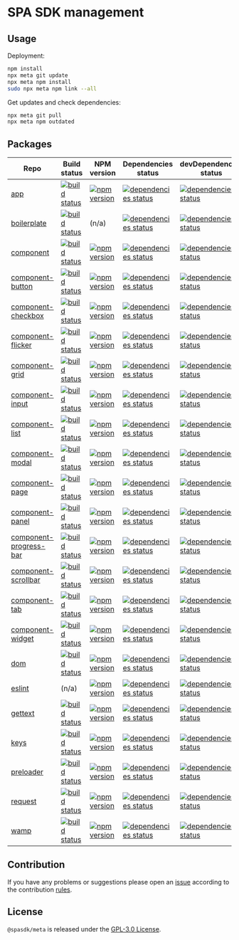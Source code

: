 SPA SDK management
==================

## Usage ##

Deployment:

```bash
npm install
npx meta git update
npx meta npm install
sudo npx meta npm link --all
```

Get updates and check dependencies:

```bash
npx meta git pull
npx meta npm outdated
```


## Packages ##

 Repo                                                                          | Build status                                                                                                                                              | NPM version                                                                                                                                               | Dependencies status                                                                                                                                            | devDependencies status
-------------------------------------------------------------------------------|-----------------------------------------------------------------------------------------------------------------------------------------------------------|-----------------------------------------------------------------------------------------------------------------------------------------------------------|----------------------------------------------------------------------------------------------------------------------------------------------------------------|------------------------
[app](https://github.com/spasdk/app.git)                                       | [![build status](https://img.shields.io/travis/spasdk/app.svg?style=flat-square)](https://travis-ci.org/spasdk/app)                                       | [![npm version](https://img.shields.io/npm/v/spa-app.svg?style=flat-square)](https://www.npmjs.com/package/spa-app)                                       | [![dependencies status](https://img.shields.io/david/spasdk/app.svg?style=flat-square)](https://david-dm.org/spasdk/app)                                       | [![dependencies status](https://img.shields.io/david/dev/spasdk/app.svg?style=flat-square)](https://david-dm.org/spasdk/app)
[boilerplate](https://github.com/spasdk/boilerplate.git)                       | [![build status](https://img.shields.io/travis/spasdk/boilerplate.svg?style=flat-square)](https://travis-ci.org/spasdk/boilerplate)                       | (n/a)                                                                                                                                                     | [![dependencies status](https://img.shields.io/david/spasdk/boilerplate.svg?style=flat-square)](https://david-dm.org/spasdk/boilerplate)                       | [![dependencies status](https://img.shields.io/david/dev/spasdk/boilerplate.svg?style=flat-square)](https://david-dm.org/spasdk/boilerplate)
[component](https://github.com/spasdk/component.git)                           | [![build status](https://img.shields.io/travis/spasdk/component.svg?style=flat-square)](https://travis-ci.org/spasdk/component)                           | [![npm version](https://img.shields.io/npm/v/spa-component.svg?style=flat-square)](https://www.npmjs.com/package/spa-component)                           | [![dependencies status](https://img.shields.io/david/spasdk/component.svg?style=flat-square)](https://david-dm.org/spasdk/component)                           | [![dependencies status](https://img.shields.io/david/dev/spasdk/component.svg?style=flat-square)](https://david-dm.org/spasdk/component)
[component-button](https://github.com/spasdk/component-button.git)             | [![build status](https://img.shields.io/travis/spasdk/component-button.svg?style=flat-square)](https://travis-ci.org/spasdk/component-button)             | [![npm version](https://img.shields.io/npm/v/spa-component-button.svg?style=flat-square)](https://www.npmjs.com/package/spa-component-button)             | [![dependencies status](https://img.shields.io/david/spasdk/component-button.svg?style=flat-square)](https://david-dm.org/spasdk/component-button)             | [![dependencies status](https://img.shields.io/david/dev/spasdk/component-button.svg?style=flat-square)](https://david-dm.org/spasdk/component-button)
[component-checkbox](https://github.com/spasdk/component-checkbox.git)         | [![build status](https://img.shields.io/travis/spasdk/component-checkbox.svg?style=flat-square)](https://travis-ci.org/spasdk/component-checkbox)         | [![npm version](https://img.shields.io/npm/v/spa-component-checkbox.svg?style=flat-square)](https://www.npmjs.com/package/spa-component-checkbox)         | [![dependencies status](https://img.shields.io/david/spasdk/component-checkbox.svg?style=flat-square)](https://david-dm.org/spasdk/component-checkbox)         | [![dependencies status](https://img.shields.io/david/dev/spasdk/component-checkbox.svg?style=flat-square)](https://david-dm.org/spasdk/component-checkbox)
[component-flicker](https://github.com/spasdk/component-flicker.git)           | [![build status](https://img.shields.io/travis/spasdk/component-flicker.svg?style=flat-square)](https://travis-ci.org/spasdk/component-flicker)           | [![npm version](https://img.shields.io/npm/v/spa-component-flicker.svg?style=flat-square)](https://www.npmjs.com/package/spa-component-flicker)           | [![dependencies status](https://img.shields.io/david/spasdk/component-flicker.svg?style=flat-square)](https://david-dm.org/spasdk/component-flicker)           | [![dependencies status](https://img.shields.io/david/dev/spasdk/component-flicker.svg?style=flat-square)](https://david-dm.org/spasdk/component-flicker)
[component-grid](https://github.com/spasdk/component-grid.git)                 | [![build status](https://img.shields.io/travis/spasdk/component-grid.svg?style=flat-square)](https://travis-ci.org/spasdk/component-grid)                 | [![npm version](https://img.shields.io/npm/v/spa-component-grid.svg?style=flat-square)](https://www.npmjs.com/package/spa-component-grid)                 | [![dependencies status](https://img.shields.io/david/spasdk/component-grid.svg?style=flat-square)](https://david-dm.org/spasdk/component-grid)                 | [![dependencies status](https://img.shields.io/david/dev/spasdk/component-grid.svg?style=flat-square)](https://david-dm.org/spasdk/component-grid)
[component-input](https://github.com/spasdk/component-input.git)               | [![build status](https://img.shields.io/travis/spasdk/component-input.svg?style=flat-square)](https://travis-ci.org/spasdk/component-input)               | [![npm version](https://img.shields.io/npm/v/spa-component-input.svg?style=flat-square)](https://www.npmjs.com/package/spa-component-input)               | [![dependencies status](https://img.shields.io/david/spasdk/component-input.svg?style=flat-square)](https://david-dm.org/spasdk/component-input)               | [![dependencies status](https://img.shields.io/david/dev/spasdk/component-input.svg?style=flat-square)](https://david-dm.org/spasdk/component-input)
[component-list](https://github.com/spasdk/component-list.git)                 | [![build status](https://img.shields.io/travis/spasdk/component-list.svg?style=flat-square)](https://travis-ci.org/spasdk/component-list)                 | [![npm version](https://img.shields.io/npm/v/spa-component-list.svg?style=flat-square)](https://www.npmjs.com/package/spa-component-list)                 | [![dependencies status](https://img.shields.io/david/spasdk/component-list.svg?style=flat-square)](https://david-dm.org/spasdk/component-list)                 | [![dependencies status](https://img.shields.io/david/dev/spasdk/component-list.svg?style=flat-square)](https://david-dm.org/spasdk/component-list)
[component-modal](https://github.com/spasdk/component-modal.git)               | [![build status](https://img.shields.io/travis/spasdk/component-modal.svg?style=flat-square)](https://travis-ci.org/spasdk/component-modal)               | [![npm version](https://img.shields.io/npm/v/spa-component-modal.svg?style=flat-square)](https://www.npmjs.com/package/spa-component-modal)               | [![dependencies status](https://img.shields.io/david/spasdk/component-modal.svg?style=flat-square)](https://david-dm.org/spasdk/component-modal)               | [![dependencies status](https://img.shields.io/david/dev/spasdk/component-modal.svg?style=flat-square)](https://david-dm.org/spasdk/component-modal)
[component-page](https://github.com/spasdk/component-page.git)                 | [![build status](https://img.shields.io/travis/spasdk/component-page.svg?style=flat-square)](https://travis-ci.org/spasdk/component-page)                 | [![npm version](https://img.shields.io/npm/v/spa-component-page.svg?style=flat-square)](https://www.npmjs.com/package/spa-component-page)                 | [![dependencies status](https://img.shields.io/david/spasdk/component-page.svg?style=flat-square)](https://david-dm.org/spasdk/component-page)                 | [![dependencies status](https://img.shields.io/david/dev/spasdk/component-page.svg?style=flat-square)](https://david-dm.org/spasdk/component-page)
[component-panel](https://github.com/spasdk/component-panel.git)               | [![build status](https://img.shields.io/travis/spasdk/component-panel.svg?style=flat-square)](https://travis-ci.org/spasdk/component-panel)               | [![npm version](https://img.shields.io/npm/v/spa-component-panel.svg?style=flat-square)](https://www.npmjs.com/package/spa-component-panel)               | [![dependencies status](https://img.shields.io/david/spasdk/component-panel.svg?style=flat-square)](https://david-dm.org/spasdk/component-panel)               | [![dependencies status](https://img.shields.io/david/dev/spasdk/component-panel.svg?style=flat-square)](https://david-dm.org/spasdk/component-panel)
[component-progress-bar](https://github.com/spasdk/component-progress-bar.git) | [![build status](https://img.shields.io/travis/spasdk/component-progress-bar.svg?style=flat-square)](https://travis-ci.org/spasdk/component-progress-bar) | [![npm version](https://img.shields.io/npm/v/spa-component-progress-bar.svg?style=flat-square)](https://www.npmjs.com/package/spa-component-progress-bar) | [![dependencies status](https://img.shields.io/david/spasdk/component-progress-bar.svg?style=flat-square)](https://david-dm.org/spasdk/component-progress-bar) | [![dependencies status](https://img.shields.io/david/dev/spasdk/component-progress-bar.svg?style=flat-square)](https://david-dm.org/spasdk/component-progress-bar)
[component-scrollbar](https://github.com/spasdk/component-scrollbar.git)       | [![build status](https://img.shields.io/travis/spasdk/component-scrollbar.svg?style=flat-square)](https://travis-ci.org/spasdk/component-scrollbar)       | [![npm version](https://img.shields.io/npm/v/spa-component-scrollbar.svg?style=flat-square)](https://www.npmjs.com/package/spa-component-scrollbar)       | [![dependencies status](https://img.shields.io/david/spasdk/component-scrollbar.svg?style=flat-square)](https://david-dm.org/spasdk/component-scrollbar)       | [![dependencies status](https://img.shields.io/david/dev/spasdk/component-scrollbar.svg?style=flat-square)](https://david-dm.org/spasdk/component-scrollbar)
[component-tab](https://github.com/spasdk/component-tab.git)                   | [![build status](https://img.shields.io/travis/spasdk/component-tab.svg?style=flat-square)](https://travis-ci.org/spasdk/component-tab)                   | [![npm version](https://img.shields.io/npm/v/spa-component-tab.svg?style=flat-square)](https://www.npmjs.com/package/spa-component-tab)                   | [![dependencies status](https://img.shields.io/david/spasdk/component-tab.svg?style=flat-square)](https://david-dm.org/spasdk/component-tab)                   | [![dependencies status](https://img.shields.io/david/dev/spasdk/component-tab.svg?style=flat-square)](https://david-dm.org/spasdk/component-tab)
[component-widget](https://github.com/spasdk/component-widget.git)             | [![build status](https://img.shields.io/travis/spasdk/component-widget.svg?style=flat-square)](https://travis-ci.org/spasdk/component-widget)             | [![npm version](https://img.shields.io/npm/v/spa-component-widget.svg?style=flat-square)](https://www.npmjs.com/package/spa-component-widget)             | [![dependencies status](https://img.shields.io/david/spasdk/component-widget.svg?style=flat-square)](https://david-dm.org/spasdk/component-widget)             | [![dependencies status](https://img.shields.io/david/dev/spasdk/component-widget.svg?style=flat-square)](https://david-dm.org/spasdk/component-widget)
[dom](https://github.com/spasdk/dom.git)                                       | [![build status](https://img.shields.io/travis/spasdk/dom.svg?style=flat-square)](https://travis-ci.org/spasdk/dom)                                       | [![npm version](https://img.shields.io/npm/v/spa-dom.svg?style=flat-square)](https://www.npmjs.com/package/spa-dom)                                       | [![dependencies status](https://img.shields.io/david/spasdk/dom.svg?style=flat-square)](https://david-dm.org/spasdk/dom)                                       | [![dependencies status](https://img.shields.io/david/dev/spasdk/dom.svg?style=flat-square)](https://david-dm.org/spasdk/dom)
[eslint](https://github.com/spasdk/eslint.git)                                 | (n/a)                                                                                                                                                     | [![npm version](https://img.shields.io/npm/v/spa-eslint.svg?style=flat-square)](https://www.npmjs.com/package/spa-eslint)                                 | [![dependencies status](https://img.shields.io/david/spasdk/eslint.svg?style=flat-square)](https://david-dm.org/spasdk/eslint)                                 | [![dependencies status](https://img.shields.io/david/dev/spasdk/eslint.svg?style=flat-square)](https://david-dm.org/spasdk/eslint)
[gettext](https://github.com/spasdk/gettext.git)                               | [![build status](https://img.shields.io/travis/spasdk/gettext.svg?style=flat-square)](https://travis-ci.org/spasdk/gettext)                               | [![npm version](https://img.shields.io/npm/v/spa-gettext.svg?style=flat-square)](https://www.npmjs.com/package/spa-gettext)                               | [![dependencies status](https://img.shields.io/david/spasdk/gettext.svg?style=flat-square)](https://david-dm.org/spasdk/gettext)                               | [![dependencies status](https://img.shields.io/david/dev/spasdk/gettext.svg?style=flat-square)](https://david-dm.org/spasdk/gettext)
[keys](https://github.com/spasdk/keys.git)                                     | [![build status](https://img.shields.io/travis/spasdk/keys.svg?style=flat-square)](https://travis-ci.org/spasdk/keys)                                     | [![npm version](https://img.shields.io/npm/v/spa-keys.svg?style=flat-square)](https://www.npmjs.com/package/spa-keys)                                     | [![dependencies status](https://img.shields.io/david/spasdk/keys.svg?style=flat-square)](https://david-dm.org/spasdk/keys)                                     | [![dependencies status](https://img.shields.io/david/dev/spasdk/keys.svg?style=flat-square)](https://david-dm.org/spasdk/keys)
[preloader](https://github.com/spasdk/preloader.git)                           | [![build status](https://img.shields.io/travis/spasdk/preloader.svg?style=flat-square)](https://travis-ci.org/spasdk/preloader)                           | [![npm version](https://img.shields.io/npm/v/spa-preloader.svg?style=flat-square)](https://www.npmjs.com/package/spa-preloader)                           | [![dependencies status](https://img.shields.io/david/spasdk/preloader.svg?style=flat-square)](https://david-dm.org/spasdk/preloader)                           | [![dependencies status](https://img.shields.io/david/dev/spasdk/preloader.svg?style=flat-square)](https://david-dm.org/spasdk/preloader)
[request](https://github.com/spasdk/request.git)                               | [![build status](https://img.shields.io/travis/spasdk/request.svg?style=flat-square)](https://travis-ci.org/spasdk/request)                               | [![npm version](https://img.shields.io/npm/v/spa-request.svg?style=flat-square)](https://www.npmjs.com/package/spa-request)                               | [![dependencies status](https://img.shields.io/david/spasdk/request.svg?style=flat-square)](https://david-dm.org/spasdk/request)                               | [![dependencies status](https://img.shields.io/david/dev/spasdk/request.svg?style=flat-square)](https://david-dm.org/spasdk/request)
[wamp](https://github.com/spasdk/wamp.git)                                     | [![build status](https://img.shields.io/travis/spasdk/wamp.svg?style=flat-square)](https://travis-ci.org/spasdk/wamp)                                     | [![npm version](https://img.shields.io/npm/v/spa-wamp.svg?style=flat-square)](https://www.npmjs.com/package/spa-wamp)                                     | [![dependencies status](https://img.shields.io/david/spasdk/wamp.svg?style=flat-square)](https://david-dm.org/spasdk/wamp)                                     | [![dependencies status](https://img.shields.io/david/dev/spasdk/wamp.svg?style=flat-square)](https://david-dm.org/spasdk/wamp)


## Contribution ##

If you have any problems or suggestions please open an [issue](https://github.com/spasdk/meta/issues)
according to the contribution [rules](.github/contributing.md).


## License ##

`@spasdk/meta` is released under the [GPL-3.0 License](http://opensource.org/licenses/GPL-3.0).
